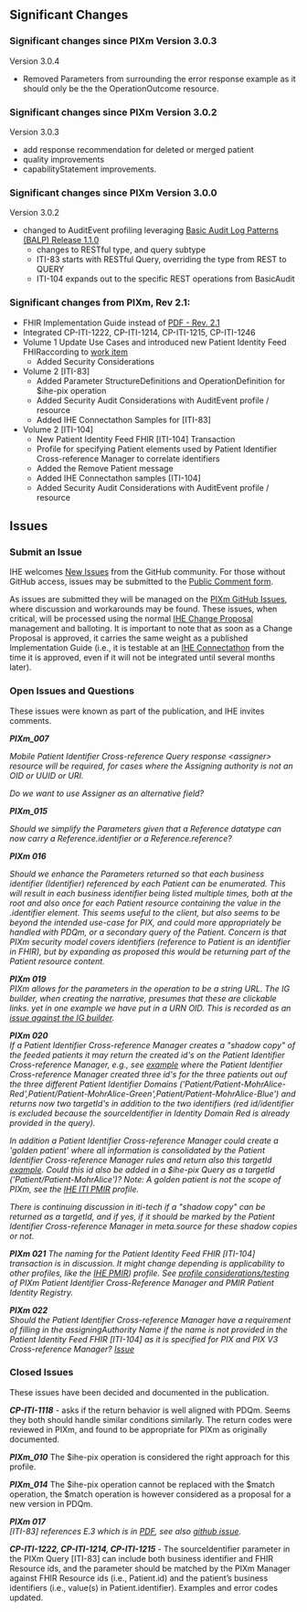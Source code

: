 <div markdown="1" class="stu-note">

## Significant Changes

### Significant changes since PIXm Version 3.0.3

Version 3.0.4

- Removed Parameters from surrounding the error response example as it should only be the the OperationOutcome resource.

### Significant changes since PIXm Version 3.0.2

Version 3.0.3

- add response recommendation for deleted or merged patient
- quality improvements
- capabilityStatement improvements.

### Significant changes since PIXm Version 3.0.0

Version 3.0.2

- changed to AuditEvent profiling leveraging [Basic Audit Log Patterns (BALP) Release 1.1.0](https://profiles.ihe.net/ITI/BALP/index.html)
  - changes to RESTful type, and query subtype
  - ITI-83 starts with RESTful Query, overriding the type from REST to QUERY
  - ITI-104 expands out to the specific REST operations from BasicAudit
  
### Significant changes from PIXm, Rev 2.1:
- FHIR Implementation Guide instead of [PDF - Rev. 2.1](https://ihe.net/uploadedFiles/Documents/ITI/IHE_ITI_Suppl_PIXm.pdf)
- Integrated CP-ITI-1222, CP-ITI-1214, CP-ITI-1215, CP-ITI-1246 
- Volume 1 Update Use Cases and introduced new Patient Identity Feed FHIRaccording to [work item](https://github.com/IHE/IT-Infrastructure/issues/147)
  - Added Security Considerations 
- Volume 2 [ITI-83]  
  - Added Parameter StructureDefinitions and OperationDefinition for $ihe-pix operation
  - Added Security Audit Considerations with AuditEvent profile / resource
  - Added IHE Connectathon Samples for [ITI-83]
- Volume 2 [ITI-104]
   - New Patient Identity Feed FHIR [ITI-104] Transaction
   - Profile for specifying Patient elements used by Patient Identifier Cross-reference Manager to correlate identifiers
   - Added the Remove Patient message   
   - Added IHE Connectathon samples [ITI-104]
   - Added Security Audit Considerations with AuditEvent profile / resource

## Issues

### Submit an Issue

IHE welcomes [New Issues](https://github.com/IHE/ITI.PIXm/issues/new/choose) from the GitHub community. 
For those without GitHub access, issues may be submitted to the [Public Comment form](https://www.ihe.net/resources/public_comment/).

As issues are submitted they will be managed on the [PIXm GitHub Issues](https://github.com/IHE/ITI.PIXm/issues), where discussion and workarounds may be found. These issues, when critical, will be processed using the normal [IHE Change Proposal](https://wiki.ihe.net/index.php/Category:CPs) management and balloting. 
It is important to note that as soon as a Change Proposal is approved, it carries the same weight as a published Implementation Guide (i.e., it is testable at an [IHE Connectathon](https://www.ihe.net/participate/connectathon/) from the time it is approved, even if it will not be integrated until several months later).

### Open Issues and Questions
These issues were known as part of the publication, and IHE invites comments.

***PIXm\_007***

*Mobile Patient Identifier Cross-reference Query response &lt;assigner&gt; resource will be required, for cases where the Assigning authority is not an OID or UUID or URI.*

*Do we want to use Assigner as an alternative field?*

***PIXm\_015***

*Should we simplify the Parameters given that a Reference datatype can
now carry a Reference.identifier or a Reference.reference?*

***PIXm 016***

*Should we enhance the Parameters returned so that each business
identifier (Identifier) referenced by each Patient can be enumerated.
This will result in each business identifier being listed multiple
times, both at the root and also once for each Patient resource
containing the value in the .identifier element. This seems useful to
the client, but also seems to be beyond the intended use-case for PIX,
and could more appropriately be handled with PDQm, or a secondary query
of the Patient. Concern is that PIXm security model covers identifiers
(reference to Patient is an identifier in FHIR), but by expanding as
proposed this would be returning part of the Patient resource content.*

***PIXm 019***  
*PIXm allows for the parameters in the operation to be a string URL. The IG builder, when creating the narrative, presumes that these are clickable links. yet in one example we have put in a URN OID. This is recorded as an [issue against the IG builder](https://github.com/HL7/fhir-ig-publisher/issues/296).*

***PIXm 020***  
*If a Patient Identifier Cross-reference Manager creates a "shadow copy" of the feeded patients it may return the created
id's on the Patient Identifier Cross-reference Manager, e.g., see [example](Parameters-pixm-response-mohralice-red-all.json.html) 
where the Patient Identifier Cross-reference Manager created three id's for the three patients out ouf the three different Patient Identifier Domains ('Patient/Patient-MohrAlice-Red',Patient/Patient-MohrAlice-Green',Patient/Patient-MohrAlice-Blue') and returns now two targetId's in addition to the two identifiers (red id/identifier is excluded because the sourceIdentifier in Identity Domain Red is already provided in the query).* 

*In addition a Patient Identifier Cross-reference Manager could create a 'golden patient' where all information
is consolidated by the Patient Identifier Cross-reference Manager rules and return also this targetId [example](Patient-Patient-MohrAlice.html). Could this id also be added in a $ihe-pix Query as a targetId ('Patient/Patient-MohrAlice')? Note: A golden patient is not the scope of PIXm, see the [IHE ITI PMIR](https://www.ihe.net/uploadedFiles/Documents/ITI/IHE_ITI_Suppl_PMIR.pdf) profile.* 

*There is continuing discussion in iti-tech if a "shadow copy" can be returned as a targetId, and if yes, if it should be marked by the Patient Identifier Cross-reference Manager in meta.source for these shadow copies or not.*

***PIXm 021***
*The naming for the Patient Identity Feed FHIR [ITI-104] transaction is in discussion. It might change
depending is applicability to other profiles, like the [IHE PMIR](https://www.ihe.net/uploadedFiles/Documents/ITI/IHE_ITI_Suppl_PMIR.pdf)) profile. 
See [profile considerations/testing](https://gazelle.ihe.net/content/pmirconnectathontestpatients) of PIXm Patient Identifier Cross-Reference Manager and PMIR Patient Identity Registry.*

***PIXm 022***  
*Should the Patient Identifier Cross-reference Manager have a requirement of filling in the assigningAuthority Name if the name is not provided in the Patient Identity Feed FHIR [ITI-104] as it is specified for PIX and PIX V3 Cross-reference Manager? [Issue](https://github.com/IHE/ITI.PIXm/issues/71)*

### Closed Issues
These issues have been decided and documented in the publication.

***CP-ITI-1118*** - asks if the return behavior is well aligned with PDQm.
Seems they both should handle similar conditions similarly. The return
codes were reviewed in PIXm, and found to be appropriate for PIXm as
originally documented.

***PIXm\_010*** 
The $ihe-pix operation is considered the right approach for this profile.

***PIXm\_014*** 
The $ihe-pix operation cannot be replaced with the $match operation, the $match operation is however considered as a proposal for a new version in PDQm.

***PIXm 017***  
*[ITI-83] references E.3 which is in [PDF](https://www.ihe.net/uploadedFiles/Documents/ITI/IHE_ITI_Suppl_Appx-Z.pdf#page=16), see also [github issue](https://github.com/IHE/publications/issues/110).*

***CP-ITI-1222, CP-ITI-1214, CP-ITI-1215*** - The sourceIdentifier parameter in the PIXm Query [ITI-83] can include both business identifier and FHIR Resource ids, and the parameter should be matched by the PIXm Manager against FHIR Resource ids (i.e., Patient.id) and the patient’s business identifiers (i.e., value(s) in Patient.identifier). Examples and error codes updated. 

</div>
